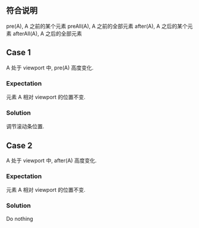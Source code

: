 ## 符合说明
pre(A), A 之前的某个元素
preAll(A), A 之前的全部元素
after(A), A 之后的某个元素
afterAll(A), A 之后的全部元素

## Case 1
A 处于 viewport 中, pre(A) 高度变化.
### Expectation
元素 A 相对 viewport 的位置不变.
### Solution
调节滚动条位置.

## Case 2
A 处于 viewport 中, after(A) 高度变化.
### Expectation
元素 A 相对 viewport 的位置不变.
### Solution
Do nothing
